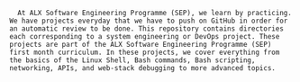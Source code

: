       At ALX Software Engineering Programme (SEP), we learn by practicing. We have projects everyday that we have to push on GitHub in order for an automatic review to be done. This repository contains directories each corresponding to a system engineering or DevOps project. These projects are part of the ALX Software Engineering Programme (SEP) first month curriculum. In these projects, we cover everything from the basics of the Linux Shell, Bash commands, Bash scripting, networking, APIs, and web-stack debugging to more advanced topics.

